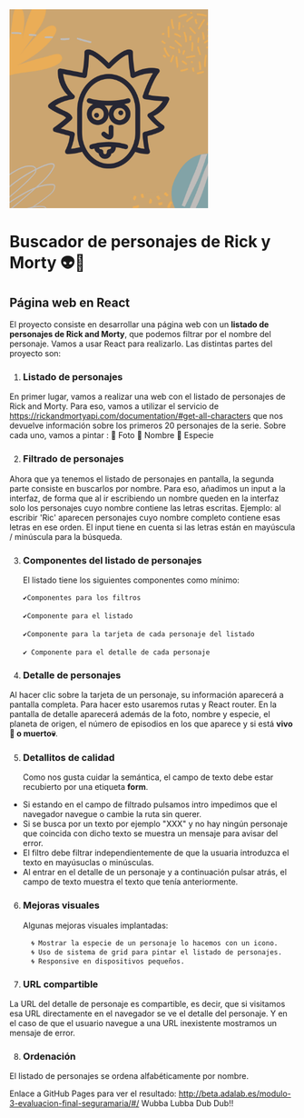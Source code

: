 <img src="https://raw.githubusercontent.com/seguramaria/Buscador-de-personajes-de-Rick-y-Morty-seguramaria/master/src/images/1.png" width="350"/>

# Buscador de personajes de Rick y Morty 👽🚀

## Página web en React

El proyecto consiste en desarrollar una página web con un **listado de personajes de Rick and Morty**, que
podemos filtrar por el nombre del personaje. Vamos a usar React para realizarlo.
Las distintas partes del proyecto son:

1.  ### Listado de personajes

En primer lugar, vamos a realizar una web con el listado de personajes de Rick and Morty.
Para eso, vamos a utilizar el servicio de https://rickandmortyapi.com/documentation/#get-all-characters que nos devuelve información sobre los primeros 20 personajes de la serie. Sobre cada uno, vamos a pintar :
🔹 Foto
🔹 Nombre
🔹 Especie

2.  ### Filtrado de personajes

Ahora que ya tenemos el listado de personajes en pantalla, la segunda parte consiste en buscarlos por nombre. Para eso, añadimos un input a la interfaz, de forma que al ir escribiendo un nombre queden en la interfaz solo los personajes cuyo nombre contiene las letras escritas. Ejemplo: al escribir 'Ric' aparecen personajes cuyo nombre completo contiene esas letras en ese orden.
El input tiene en cuenta si las letras están en mayúscula / minúscula para la búsqueda.

3.  ### Componentes del listado de personajes

    El listado tiene los siguientes componentes como mínimo:

        ✔️Componentes para los filtros

        ✔️Componente para el listado

        ✔️Componente para la tarjeta de cada personaje del listado

        ✔️ Componente para el detalle de cada personaje

4.  ### Detalle de personajes

Al hacer clic sobre la tarjeta de un personaje, su información aparecerá a pantalla completa. Para hacer esto usaremos rutas y React router.
En la pantalla de detalle aparecerá además de la foto, nombre y especie, el planeta de origen, el número de episodios en los que aparece y si está **vivo 💃 o muerto💀**.

5.  ### Detallitos de calidad
    Como nos gusta cuidar la semántica, el campo de texto debe estar recubierto por una etiqueta **form**.

- Si estando en el campo de filtrado pulsamos intro impedimos que el navegador navegue o cambie la ruta sin querer.
- Si se busca por un texto por ejemplo "XXX" y no hay ningún personaje que coincida con dicho texto se muestra un mensaje para avisar del error.
- El filtro debe filtrar independientemente de que la usuaria introduzca el texto en mayúsuclas o minúsculas.
- Al entrar en el detalle de un personaje y a continuación pulsar atrás, el campo de texto muestra el texto que tenía anteriormente.

6.  ### Mejoras visuales

    Algunas mejoras visuales implantadas:

          🌀 Mostrar la especie de un personaje lo hacemos con un icono.
          🌀 Uso de sistema de grid para pintar el listado de personajes.
          🌀 Responsive en dispositivos pequeños.

7.  ### URL compartible

La URL del detalle de personaje es compartible, es decir, que si visitamos esa URL directamente en el navegador se ve el detalle del personaje. Y en el caso de que el usuario navegue a una URL inexistente mostramos un mensaje de error.

8.  ### Ordenación

El listado de personajes se ordena alfabéticamente por nombre.

Enlace a GitHub Pages para ver el resultado: http://beta.adalab.es/modulo-3-evaluacion-final-seguramaria/#/
Wubba Lubba Dub Dub!!
